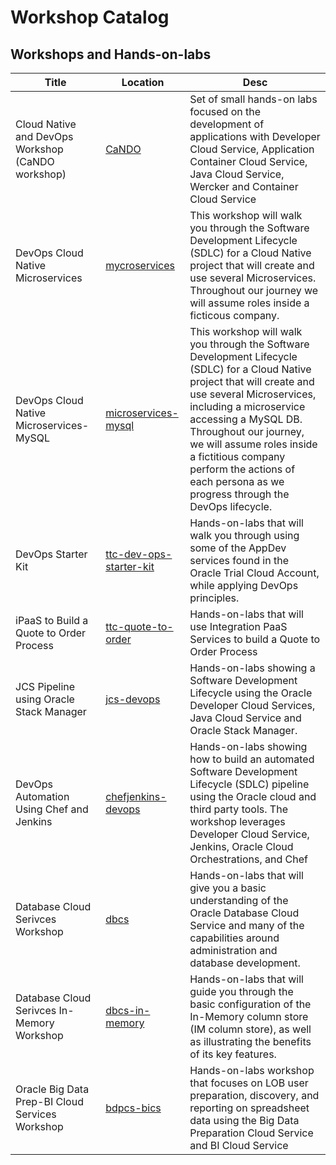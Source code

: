 # Workshop Catalog


## Workshops and Hands-on-labs

| Title | Location | Desc |
| ----- | -------- | ---- |
| Cloud Native and DevOps Workshop (CaNDO workshop) | [CaNDO](https://github.com/oracle/learning-library/tree/master/workshops/cloud-native-devops-workshop) | Set of small hands-on labs focused on the development of applications with Developer Cloud Service, Application Container Cloud Service, Java Cloud Service, Wercker and Container Cloud Service |
| DevOps Cloud Native Microservices | [mycroservices](https://oracle.github.io/cloud-native-devops-workshop/microservices/) | This workshop will walk you through the Software Development Lifecycle (SDLC) for a Cloud Native project that will create and use several Microservices. Throughout our journey we will assume roles inside a ficticous company. |
| DevOps Cloud Native Microservices-MySQL | [microservices-mysql](https://oracle.github.io/cloud-native-devops-workshop/microservices-mysql/) | This workshop will walk you through the Software Development Lifecycle (SDLC) for a Cloud Native project that will create and use several Microservices, including a microservice accessing a MySQL DB. Throughout our journey, we will assume roles inside a fictitious company perform the actions of each persona as we progress through the DevOps lifecycle.|
| DevOps Starter Kit | [ttc-dev-ops-starter-kit](https://oracle.github.io/learning-library/workshops/ttc-dev-ops-starter-kit/) | Hands-on-labs that will walk you through using some of the AppDev services found in the Oracle Trial Cloud Account, while applying DevOps principles. |
| iPaaS to Build a Quote to Order Process | [ttc-quote-to-order](https://oracle.github.io/learning-library/workshops/ttc-quote-to-order/) | Hands-on-labs that will use Integration PaaS Services to build a Quote to Order Process |
| JCS Pipeline using Oracle Stack Manager | [jcs-devops](https://oracle.github.io/cloud-native-devops-workshop/jcs-devops/) | Hands-on-labs showing a Software Development Lifecycle using the Oracle Developer Cloud Services, Java Cloud Service and Oracle Stack Manager.|
| DevOps Automation Using Chef and Jenkins | [chefjenkins-devops](https://oracle.github.io/learning-library/workshops/chefjenkins-devops/) | Hands-on-labs showing how to build an automated Software Development Lifecycle (SDLC) pipeline using the Oracle cloud and third party tools. The workshop leverages Developer Cloud Service, Jenkins, Oracle Cloud Orchestrations, and Chef|
| Database Cloud Serivces Workshop | [dbcs](https://oracle.github.io/learning-library/workshops/dbcs/) | Hands-on-labs that will give you a basic understanding of the Oracle Database Cloud Service and many of the capabilities around administration and database development.|
| Database Cloud Serivces In-Memory Workshop | [dbcs-in-memory](./dbcs-in-memory/) | Hands-on-labs that will guide you through the basic configuration of the In-Memory column store (IM column store), as well as illustrating the benefits of its key features.|
|Oracle Big Data Prep-BI Cloud Services Workshop | [bdpcs-bics](./bdpcs-bics/) | Hands-on-labs workshop that focuses on LOB user preparation, discovery, and reporting on spreadsheet data using the Big Data Preparation Cloud Service and BI Cloud Service|
